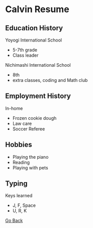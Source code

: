 # Calvin Resume

## Education History
Yoyogi International School
 - 5-7th grade
 - Class leader

Nichimashi International School
 - 8th
 - extra classes, coding and Math club

## Employment History
In-home
- Frozen cookie dough
- Law care
- Soccer Referee

## Hobbies
- Playing the piano
- Reading
- Playing with pets

## Typing
Keys learned
- J, F, Space
- U, R, K

[Go Back](README.md)
